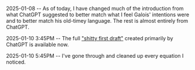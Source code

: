 2025-01-08 -- As of today, I have changed much of the introduction from what ChatGPT suggested to better match what I feel Galois' intentions were and to better match his old-timey language. The rest is almost entirely from ChatGPT. 

2025-01-10 3:45PM -- The full ["shitty first draft"](https://wrd.as.uky.edu/sites/default/files/1-Shitty%20First%20Drafts.pdf) created primarily by ChatGPT is available now.

2025-01-10 5:45PM -- I've gone through and cleaned up every equation I noticed.
